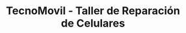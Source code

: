 ---
title: "TecnoMovil - Taller de Reparación de Celulares"
url: /pueblo-de-sibanicu/tecnomovil-taller-de-reparacion-de-celulares/
shop: Handy
---